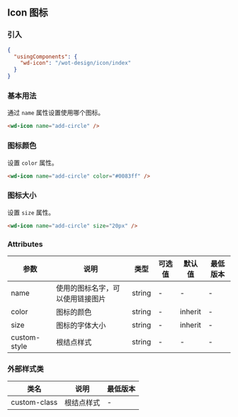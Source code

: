 ## Icon 图标

### 引入

```json
{
  "usingComponents": {
    "wd-icon": "/wot-design/icon/index"
  }
}
```

### 基本用法

通过 `name` 属性设置使用哪个图标。

```html
<wd-icon name="add-circle" />
```

### 图标颜色

设置 `color` 属性。

```html
<wd-icon name="add-circle" color="#0083ff" />
```

### 图标大小

设置 `size` 属性。

```html
<wd-icon name="add-circle" size="20px" />
```

### Attributes
| 参数 | 说明 | 类型 | 可选值 | 默认值 | 最低版本 |
|-----|------|-----|-------|-------|---------|
| name | 使用的图标名字，可以使用链接图片 |	string | - | - | - |
| color	| 图标的颜色 | string |	- |	inherit | - |
| size | 图标的字体大小 | string | - | inherit | - |
| custom-style | 根结点样式 | string | - | - | - |

### 外部样式类

| 类名 | 说明 | 最低版本 |
|-----|------|--------|
| custom-class | 根结点样式 | - |
